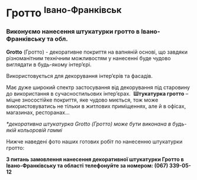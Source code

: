 # Гротто <sup>Івано-Франківськ</sup>

### Виконуємо нанесення штукатурки гротто в Івано-Франківську та обл.

**Grotto** (Гротто) - декоративне покриття на вапняній основі, що завдяки різноманітним технічним можливостям у
нанесенні буде чудово виглядати в будь-якому інтер’єрі.

Використовується для декорування інтер’єрів та фасадів.

Має дуже широкий спектр застосування від декорування під старовину до використання в сучасностильових інтер’єрах. 
**Штукатурка гротто** – міцне зносостійке покриття, яке чудово миється, тож може використовуватись не тільки в
житлових приміщеннях, але й в офісах, магазинах, ресторанах…

_*декоративна штукатурка Grotto (Гротто) може бути виконана в будь-якій кольоровій гаммі_

Нижче наведені фото наших готових робіт по нанесенню штукатурки гротто:

**З питань замовлення нанесення декоративної штукатурки Гротто в Івано-Франківську та області телефонуйте за номером: (067) 339-05-12**
